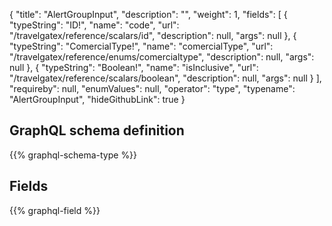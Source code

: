 {
  "title": "AlertGroupInput",
  "description": "",
  "weight": 1,
  "fields": [
    {
      "typeString": "ID!",
      "name": "code",
      "url": "/travelgatex/reference/scalars/id",
      "description": null,
      "args": null
    },
    {
      "typeString": "ComercialType!",
      "name": "comercialType",
      "url": "/travelgatex/reference/enums/comercialtype",
      "description": null,
      "args": null
    },
    {
      "typeString": "Boolean!",
      "name": "isInclusive",
      "url": "/travelgatex/reference/scalars/boolean",
      "description": null,
      "args": null
    }
  ],
  "requireby": null,
  "enumValues": null,
  "operator": "type",
  "typename": "AlertGroupInput",
  "hideGithubLink": true
}
## GraphQL schema definition

{{% graphql-schema-type %}}

## Fields

{{% graphql-field %}}
